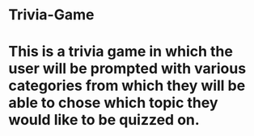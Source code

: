 # Trivia-Game

# This is a trivia game in which the user will be prompted with various categories from which they will be able to chose which topic they would like to be quizzed on.
